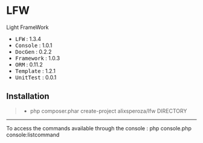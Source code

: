 # LFW
Light FrameWork

 - <kbd>LFW</kbd> : 1.3.4
 - <kbd>Console</kbd> : 1.0.1
 - <kbd>DocGen</kbd> : 0.2.2
 - <kbd>Framework</kbd> : 1.0.3
 - <kbd>ORM</kbd> : 0.11.2
 - <kbd>Template</kbd> : 1.2.1
 - <kbd>UnitTest</kbd> : 0.0.1

Installation
----------

> - php composer.phar create-project alixsperoza/lfw DIRECTORY

----------

To access the commands available through the console : php console.php console:listcommand